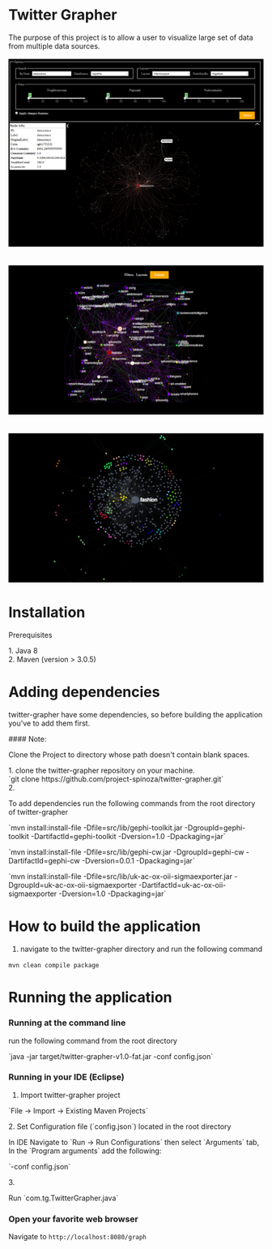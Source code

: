 # Twitter Grapher
The purpose of this project is to allow a user to visualize large set of data from multiple data sources.<br/><br/>
![WordCrowd screenshot](images/main.jpg)  <br/><br/><br/>
![WordCrowd screenshot](images/twitter-grapher1.jpg)  <br/><br/><br/>
![WordCrowd screenshot](images/twitter-grapher.jpg)  <br/>
# Installation
<p>Prerequisites</p>
1. Java 8<br>
2. Maven (version > 3.0.5)<br>


# Adding dependencies
<p>twitter-grapher have some dependencies, so before building the application you've to add them first.</p>
#### Note:
<p>Clone the Project to directory whose path doesn't contain blank spaces.</p>
1. clone the twitter-grapher repository on your machine.<br/>
   `git clone https://github.com/project-spinoza/twitter-grapher.git`<br/>
2. <p>To add dependencies run the following commands from the root directory of twitter-grapher</p>
  <p>`mvn install:install-file -Dfile=src/lib/gephi-toolkit.jar -DgroupId=gephi-toolkit -DartifactId=gephi-toolkit -Dversion=1.0 -Dpackaging=jar`</p>
<p>`mvn install:install-file -Dfile=src/lib/gephi-cw.jar -DgroupId=gephi-cw -DartifactId=gephi-cw -Dversion=0.0.1 -Dpackaging=jar`</p>
<p>`mvn install:install-file -Dfile=src/lib/uk-ac-ox-oii-sigmaexporter.jar -DgroupId=uk-ac-ox-oii-sigmaexporter -DartifactId=uk-ac-ox-oii-sigmaexporter -Dversion=1.0 -Dpackaging=jar`</p>

# How to build the application
1. <p>navigate to the twitter-grapher directory and run the following command</p>
  `mvn clean compile package`<br>

# Running the application

### Running at the command line
<p>run the following command from the root directory</p>
`java -jar target/twitter-grapher-v1.0-fat.jar -conf config.json`

### Running in your IDE (Eclipse)
1. Import twitter-grapher project
<p>`File -> Import -> Existing Maven Projects`</p>
2. Set Configuration file (`config.json`) located in the root directory
<p>In IDE Navigate to `Run -> Run Configurations` then select `Arguments` tab, In the `Program arguments` add the following:</p>
<p>`-conf config.json`</p>
3. <p>Run `com.tg.TwitterGrapher.java`</p>

### Open your favorite web browser
Navigate to `http://localhost:8080/graph`
